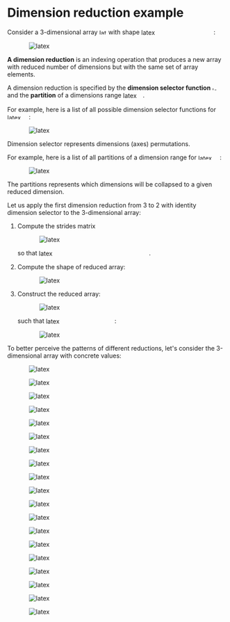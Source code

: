 <!--watch-latex-md

This document is processed by watch_latex_md.py program, see

  https://github.com/Quansight/pearu-sandbox/latex_in_markdown/

You can edit this document as you wish. You can also edit the LaTeX
data in img elements, but only the content of `latex-data`:

  1. To automatically update the LaTeX rendering in img element, edit
     the file while watch_latex_md.py is running.

  2. Never change the beginning (`<img latex-data="...`) and the end
     (`...alt="latex">`) parts of the LaTeX img elements as these are
     used by the watch_latex_md.py script.

  3. Changes to other parts of the LaTeX img elements will be
     overwritten.

Enjoy LaTeXing!

watch-latex-md:no-force-rerender
-->

# Dimension reduction example

Consider a 3-dimensional array
<img data-latex="$A$" src=".images/68abca2748084d89c9d6d9bb958e7960.svg"  width="16.934px" height="11.764px" style="display:inline;" alt="latex">
with shape
<img data-latex="$(d_0=3, d_1=2, d_2=4)$" src=".images/2fb23541e494b9ecae2d8330477a1f5e.svg"  valign="-4.289px" width="166.48px" height="17.186px" style="display:inline;" alt="latex">:

<img data-latex="
\begin{tikzpicture}
%\def\xs{5} %shift in x direction
%\def\ys{2} %shift in y direction
% shape
\def\di{3}
\def\dj{2}  % y, max is 4
\def\dk{4}  % x
% scales
\def\sj{1.5}
\def\sk{1.5}
\tikzmath{\xs = \dk*\sk;}
\tikzmath{\ys = (\dj-0.5)*\sj;}
%stride
\tikzmath{int \shape0; \shape0 = \di;}
\tikzmath{int \shape1; \shape1 = \dj;}
\tikzmath{int \shape2; \shape2 = \dk;}
\tikzmath{int \stride0; \stride0 = \shape1*\shape2;}
\tikzmath{int \stride1; \stride1 = \shape2;}
\tikzmath{int \stride2; \stride2 = 1;}
\foreach \ri in {1,2,...,\di}
{
  \tikzmath{int \i; \i = \di - \ri + 1;}
  \tikzmath{\x0 = (\i-1)*\xs;}
  \tikzmath{\y0 = -(\i-1)*\ys;}
  \tikzmath{\x1 = \x0 + \sk*\dk;}
  \tikzmath{\y1 = \y0 - \sj*\dj;}
  \fill[white] (\x0-0.2*\sk, \y0) rectangle (\x1+0.2*\sk, \y1);
  \draw[thick] (\x0-0.2*\sk, \y0) rectangle (\x1+0.2*\sk, \y1);
  \foreach \j in {1,...,\dj}
  {
    \foreach \k in {1,...,\dk}
    {
      \tikzmath{\x = (\k-1+0.5)*\sk+\x0;}
      \tikzmath{\y = -(\j-1+0.5)*\sj+\y0;}
      \tikzmath{int \i0; \i0 = \i - 1;}
      \tikzmath{int \i1; \i1 = \j - 1;}
      \tikzmath{int \i2; \i2 = \k - 1;}
      \tikzmath{int \p; \p = \stride0*\i0 + \stride1*\i1 + \stride2*\i2;}
      \draw (\x, \y) node {\inlinemath{A_{\i0, \i1, \i2}^{(\p)}}};
    }
  }
}
\draw [dashed,gray](\sk*\dk+0.2*\sk, 0) -- (\sk*\dk+0.2*\sk+\di*\xs-\xs, - \di*\ys + \ys);
\draw [dashed,gray](\sk*\dk+0.2*\sk, -\sj*\dj) -- (\sk*\dk+0.2*\sk+\di*\xs-\xs, - \di*\ys + \ys - \sj*\dj);
\draw [dashed,gray](-0.2*\sk, -\sj*\dj) -- (-0.2*\sk+\di*\xs-\xs, - \di*\ys + \ys - \sj*\dj);
\end{tikzpicture}
" src=".images/9179ea86615298c8b81196f6d29a8a10.svg"  style="display:block;margin-left:50px;margin-right:auto;padding:0px" alt="latex">


**A dimension reduction** is an indexing operation that produces a new array with reduced number of dimensions but with the same set of array elements. 

A dimension reduction is specified by the **dimension selector function**
<img data-latex="$\kappa$" src=".images/2a6a442d0aebe6707c9c7cb2729342fa.svg"  width="14.001px" height="7.412px" style="display:inline;" alt="latex">
and the **partition** of a dimensions range 
 <img data-latex="$[0, N)$" src=".images/9a7315803e42828f64a3a1d57520793f.svg"  valign="-4.289px" width="45.435px" height="17.186px" style="display:inline;" alt="latex">.

For example, here is a list of all possible dimension selector functions for 
 <img data-latex="$N=3$" src=".images/fcdd39dfa46d3107c8205b2b09edc240.svg"  width="49.446px" height="11.764px" style="display:inline;" alt="latex">:

<img data-latex="
$$
\begin{aligned}
\kappa &= \{(0, 0), (1, 1), (2, 2)\}&&\text{--- identity}\\
\kappa &= \{(0, 0), (1, 2), (2, 1)\}&&\text{--- swap last dimensions}\\
\kappa &= \{(0, 1), (1, 0), (2, 2)\}&&\text{--- swap first dimensions}\\
\kappa &= \{(0, 2), (1, 1), (2, 0)\}&&\text{--- swap first and last dimensions}\\
\kappa &= \{(0, 1), (1, 2), (2, 0)\}&&\text{--- roll dimensions right}\\
\kappa &= \{(0, 2), (1, 0), (2, 1)\}&&\text{--- roll dimensions left}
\end{aligned}
$$
" src=".images/a3acd52808e2d4e68c4a557ed044db0f.svg"  style="display:block;margin-left:50px;margin-right:auto;padding:0px" alt="latex">

Dimension selector represents dimensions (axes) permutations.

For example, here is a list of all partitions of a dimension range for 
 <img data-latex="$N=3$" src=".images/fcdd39dfa46d3107c8205b2b09edc240.svg"  width="49.446px" height="11.764px" style="display:inline;" alt="latex">:

<img data-latex="
$$\begin{aligned}\\
[0, 3) &= \{0\} \cup \{1, 2\} &&\text{--- reduction from 3 to 2}\\
[0, 3) &= \{0, 1\} \cup  \{2\} &&\text{--- reduction from 3 to 2}\\
[0, 3) &= \{0, 1, 2\} &&\text{--- reduction from 3 to 1}\\
[0, 3) &= \{0\} \cup \{1\} \cup \{2\} &&\text{--- trivial reduction from 3 to 3}
\end{aligned}
$$
" src=".images/49d1310fabc1e55716a477080c7e9b37.svg"  style="display:block;margin-left:50px;margin-right:auto;padding:0px" alt="latex">

The partitions represents which dimensions will be collapsed to a
given reduced dimension.


Let us apply the first dimension reduction from 3 to 2 with identity dimension selector to the 3-dimensional array:

1. Compute the strides matrix

   <img data-latex="
$$
S =
\begin{bmatrix}
1 & 0 & 0\\
0 & d_2 & 1
\end{bmatrix} =
\begin{bmatrix}
1 & 0 & 0\\
0 & 4 & 1
\end{bmatrix}
$$
" src=".images/993954b520e7196bf5bd8770061778f8.svg"  style="display:block;margin-left:50px;margin-right:auto;padding:0px" alt="latex">

   so that 
   <img data-latex="$ (j_0, j_1) = S (i_0, i_1, i_2) = (i_0, 4 i_1 + i_2) $" src=".images/7e6f86382ad14da13f3283436ffb097e.svg"  valign="-4.289px" width="253.564px" height="17.186px" style="display:inline;" alt="latex">.
   
2. Compute the shape of reduced array:

    <img data-latex="
$$
(d'_0, d'_1) = (d_0, d_1 d_2) = (3, 8)
    $$
" src=".images/7bc9fba59a49b15b8f5f273699989e71.svg"  style="display:block;margin-left:50px;margin-right:auto;padding:0px" alt="latex">

3. Construct the reduced array:

    <img data-latex="
$$
A'[j_0, j_1] =
\begin{bmatrix}
A'_{0, 0} & A'_{0, 1} & A'_{0, 2} & A'_{0, 3} & A'_{0, 4} & A'_{0, 5} & A'_{0, 6} & A'_{0, 7}\\
A'_{1, 0} & A'_{1, 1} & A'_{1, 2} & A'_{1, 3} & A'_{1, 4} & A'_{1, 5} & A'_{1, 6} & A'_{1, 7}\\
A'_{2, 0} & A'_{2, 1} & A'_{2, 2} & A'_{2, 3} & A'_{2, 4} & A'_{2, 5} & A'_{2, 6} & A'_{2, 7}
\end{bmatrix}
$$
" src=".images/86a4736f37572f2b7345c7a4b2401010.svg"  style="display:block;margin-left:50px;margin-right:auto;padding:0px" alt="latex">

    such that 
<img data-latex="$A'[j_0, j_1] = A[i_0, i_1, i_2]$" src=".images/0f38e5a4ac5ac566ef00fcb054226bb6.svg"  valign="-4.289px" width="158.113px" height="17.186px" style="display:inline;" alt="latex">:

    <img data-latex="
$$
    A' = 
\begin{bmatrix}
A_{0,0,0}^{(0)} & A_{0,0,1}^{(1)} & A_{0,0,2}^{(2)} & A_{0,0,3}^{(3)} &
A_{0,1,0}^{(4)} & A_{0,1,1}^{(5)} & A_{0,1,2}^{(6)} & A_{0,1,3}^{(7)}\\
A_{1,0,0}^{(8)} & A_{1,0,1}^{(9)} & A_{1,0,2}^{(10)} & A_{1,0,3}^{(11)} &
A_{1,1,0}^{(12)} & A_{1,1,1}^{(13)} & A_{1,1,2}^{(14)} & A_{1,1,3}^{(15)}\\
A_{2,0,0}^{(16)} & A_{2,0,1}^{(17)} & A_{2,0,2}^{(18)} & A_{2,0,3}^{(19)} &
A_{2,1,0}^{(20)} & A_{2,1,1}^{(21)} & A_{2,1,2}^{(22)} & A_{2,1,3}^{(23)}
\end{bmatrix}
    $$
" src=".images/016dab35e59afe6260e49004b9b4e609.svg"  style="display:block;margin-left:50px;margin-right:auto;padding:0px" alt="latex">



To better perceive the patterns of different reductions, let's
consider the 3-dimensional array with concrete values:

<img data-latex="
\begin{tikzpicture}
%\def\xs{5} %shift in x direction
%\def\ys{2} %shift in y direction
% shape
\def\di{3}
\def\dj{2}  % y, max is 4
\def\dk{4}  % x
% scales
\def\sj{1.5}
\def\sk{1.5}
\tikzmath{\xs = \dk*\sk;}
\tikzmath{\ys = (\dj-0.5)*\sj;}
%stride
\tikzmath{int \shape0; \shape0 = \di;}
\tikzmath{int \shape1; \shape1 = \dj;}
\tikzmath{int \shape2; \shape2 = \dk;}
\tikzmath{int \stride0; \stride0 = \shape1*\shape2;}
\tikzmath{int \stride1; \stride1 = \shape2;}
\tikzmath{int \stride2; \stride2 = 1;}
\foreach \ri in {1,2,...,\di}
{
  \tikzmath{int \i; \i = \di - \ri + 1;}
  \tikzmath{\x0 = (\i-1)*\xs;}
  \tikzmath{\y0 = -(\i-1)*\ys;}
  \tikzmath{\x1 = \x0 + \sk*\dk;}
  \tikzmath{\y1 = \y0 - \sj*\dj;}
  \fill[white] (\x0-0.2*\sk, \y0) rectangle (\x1+0.2*\sk, \y1);
  \draw[thick] (\x0-0.2*\sk, \y0) rectangle (\x1+0.2*\sk, \y1);
  \foreach \j in {1,...,\dj}
  {
    \foreach \k in {1,...,\dk}
    {
      \tikzmath{\x = (\k-1+0.5)*\sk+\x0;}
      \tikzmath{\y = -(\j-1+0.5)*\sj+\y0;}
      \tikzmath{int \i0; \i0 = \i - 1;}
      \tikzmath{int \i1; \i1 = \j - 1;}
      \tikzmath{int \i2; \i2 = \k - 1;}
      \tikzmath{int \p; \p = 1 + \stride0*\i0 + \stride1*\i1 + \stride2*\i2;}
      \draw (\x, \y) node {\inlinemath{\p}};
    }
  }
}
\draw [dashed,gray](\sk*\dk+0.2*\sk, 0) -- (\sk*\dk+0.2*\sk+\di*\xs-\xs, - \di*\ys + \ys);
\draw [dashed,gray](\sk*\dk+0.2*\sk, -\sj*\dj) -- (\sk*\dk+0.2*\sk+\di*\xs-\xs, - \di*\ys + \ys - \sj*\dj);
\draw [dashed,gray](-0.2*\sk, -\sj*\dj) -- (-0.2*\sk+\di*\xs-\xs, - \di*\ys + \ys - \sj*\dj);
\end{tikzpicture}
" src=".images/a443473cc52d07583a1289f78b6a1b64.svg"  style="display:block;margin-left:50px;margin-right:auto;padding:0px" alt="latex">


<img data-latex="
\begin{equation}
\label{eq:case-0-1}
\left\{
\begin{aligned}
\kappa&=\{(0, 0), (1, 1), (2, 2)\}\\
[0, 3)&=\{0\} \cup \{1, 2\}\\
A'& = \begin{bmatrix}
1 & 2 & 3 & 4 & 5 & 6 & 7 & 8\\
9 & 10 & 11 & 12 & 13 & 14 & 15 & 16\\
17 & 18 & 19 & 20 & 21 & 22 & 23 & 24
\end{bmatrix}
\end{aligned}
\right.
\end{equation}
" src=".images/e3c752aa38ed837a951544de3b6a0a82.svg"  style="display:block;margin-left:50px;margin-right:auto;padding:0px" id="eq:case-0-1" alt="latex">

<img data-latex="
\begin{equation}
\label{eq:case-0-2}
\left\{
\begin{aligned}
\kappa&=\{(0, 0), (1, 1), (2, 2)\}\\
[0, 3)&=\{0, 1\} \cup \{2\}\\
A'& = \begin{bmatrix}
1 & 2 & 3 & 4\\
5 & 6 & 7 & 8\\
9 & 10 & 11 & 12\\
13 & 14 & 15 & 16\\
17 & 18 & 19 & 20\\
21 & 22 & 23 & 24
\end{bmatrix}
\end{aligned}
\right.
\end{equation}
" src=".images/dbcd43ccb2e8f74eb89ce3dec2d6ca81.svg"  style="display:block;margin-left:50px;margin-right:auto;padding:0px" id="eq:case-0-2" alt="latex">

<img data-latex="
\begin{equation}
\label{eq:case-0-3}
\left\{
\begin{aligned}
\kappa&=\{(0, 0), (1, 1), (2, 2)\}\\
[0, 3)&=\{0, 1, 2\}\\
A'& = \begin{bmatrix}
1 & 2 & 3 & 4 & 5 & 6 & 7 & \ldots & 23 & 24
\end{bmatrix}
\end{aligned}
\right.
\end{equation}
" src=".images/673b33e651591c91debed1146b179a33.svg"  style="display:block;margin-left:50px;margin-right:auto;padding:0px" id="eq:case-0-3" alt="latex">

<img data-latex="
\begin{equation}
\label{eq:case-1-1}
\left\{
\begin{aligned}
\kappa&=\{(0, 0), (1, 2), (2, 1)\}\\
[0, 3)&=\{0\} \cup \{1, 2\}\\
A'& = \begin{bmatrix}
1 & 5 & 2 & 6 & 3 & 7 & 4 & 8\\
9 & 13 & 10 & 14 & 11 & 15 & 12 & 16\\
17 & 21 & 18 & 22 & 19 & 23 & 20 & 24
\end{bmatrix}
\end{aligned}
\right.
\end{equation}
" src=".images/ef8ba9838358f7b977f815045eb9f116.svg"  style="display:block;margin-left:50px;margin-right:auto;padding:0px" id="eq:case-1-1" alt="latex">

<img data-latex="
\begin{equation}
\label{eq:case-1-2}
\left\{
\begin{aligned}
\kappa&=\{(0, 0), (1, 2), (2, 1)\}\\
[0, 3)&=\{0, 1\} \cup \{2\}\\
A'& = \begin{bmatrix}
1 & 5\\
2 & 6\\
3 & 7\\
4 & 8\\
9 & 13\\
10 & 14\\
11 & 15\\
12 & 16\\
17 & 21\\
18 & 22\\
19 & 23\\
20 & 24
\end{bmatrix}
\end{aligned}
\right.
\end{equation}
" src=".images/c3d857e133819430c7db6a412f035d03.svg"  style="display:block;margin-left:50px;margin-right:auto;padding:0px" id="eq:case-1-2" alt="latex">

<img data-latex="
\begin{equation}
\label{eq:case-1-3}
\left\{
\begin{aligned}
\kappa&=\{(0, 0), (1, 2), (2, 1)\}\\
[0, 3)&=\{0, 1, 2\}\\
A'& = \begin{bmatrix}
1 & 5 & 2 & 6 & 3 & 7 & 4 & \ldots & 20 & 24
\end{bmatrix}
\end{aligned}
\right.
\end{equation}
" src=".images/1839072f9c50743c8ca9c7160b4e3e54.svg"  style="display:block;margin-left:50px;margin-right:auto;padding:0px" id="eq:case-1-3" alt="latex">

<img data-latex="
\begin{equation}
\label{eq:case-2-1}
\left\{
\begin{aligned}
\kappa&=\{(0, 1), (1, 0), (2, 2)\}\\
[0, 3)&=\{0\} \cup \{1, 2\}\\
A'& = \begin{bmatrix}
1 & 2 & 3 & 4 & 9 & 10 & 11 & \ldots & 19 & 20\\
5 & 6 & 7 & 8 & 13 & 14 & 15 & \ldots & 23 & 24
\end{bmatrix}
\end{aligned}
\right.
\end{equation}
" src=".images/2d09cf8ad90a9fd730efd5e07874d314.svg"  style="display:block;margin-left:50px;margin-right:auto;padding:0px" id="eq:case-2-1" alt="latex">

<img data-latex="
\begin{equation}
\label{eq:case-2-2}
\left\{
\begin{aligned}
\kappa&=\{(0, 1), (1, 0), (2, 2)\}\\
[0, 3)&=\{0, 1\} \cup \{2\}\\
A'& = \begin{bmatrix}
1 & 2 & 3 & 4\\
9 & 10 & 11 & 12\\
17 & 18 & 19 & 20\\
5 & 6 & 7 & 8\\
13 & 14 & 15 & 16\\
21 & 22 & 23 & 24
\end{bmatrix}
\end{aligned}
\right.
\end{equation}
" src=".images/ed10dcf7176de691472a0d31463f9df4.svg"  style="display:block;margin-left:50px;margin-right:auto;padding:0px" id="eq:case-2-2" alt="latex">

<img data-latex="
\begin{equation}
\label{eq:case-2-3}
\left\{
\begin{aligned}
\kappa&=\{(0, 1), (1, 0), (2, 2)\}\\
[0, 3)&=\{0, 1, 2\}\\
A'& = \begin{bmatrix}
1 & 2 & 3 & 4 & 9 & 10 & 11 & \ldots & 23 & 24
\end{bmatrix}
\end{aligned}
\right.
\end{equation}
" src=".images/92340bc52fa01a3774300c5b32bd6593.svg"  style="display:block;margin-left:50px;margin-right:auto;padding:0px" id="eq:case-2-3" alt="latex">

<img data-latex="
\begin{equation}
\label{eq:case-3-1}
\left\{
\begin{aligned}
\kappa&=\{(0, 1), (1, 2), (2, 0)\}\\
[0, 3)&=\{0\} \cup \{1, 2\}\\
A'& = \begin{bmatrix}
1 & 9 & 17 & 2 & 10 & 18 & 3 & \ldots & 12 & 20\\
5 & 13 & 21 & 6 & 14 & 22 & 7 & \ldots & 16 & 24
\end{bmatrix}
\end{aligned}
\right.
\end{equation}
" src=".images/662ff3c2e275737d80e82651522d7356.svg"  style="display:block;margin-left:50px;margin-right:auto;padding:0px" id="eq:case-3-1" alt="latex">

<img data-latex="
\begin{equation}
\label{eq:case-3-2}
\left\{
\begin{aligned}
\kappa&=\{(0, 1), (1, 2), (2, 0)\}\\
[0, 3)&=\{0, 1\} \cup \{2\}\\
A'& = \begin{bmatrix}
1 & 9 & 17\\
2 & 10 & 18\\
3 & 11 & 19\\
4 & 12 & 20\\
5 & 13 & 21\\
6 & 14 & 22\\
7 & 15 & 23\\
8 & 16 & 24
\end{bmatrix}
\end{aligned}
\right.
\end{equation}
" src=".images/794d25db494292960e6b991ab9dd3504.svg"  style="display:block;margin-left:50px;margin-right:auto;padding:0px" id="eq:case-3-2" alt="latex">

<img data-latex="
\begin{equation}
\label{eq:case-3-3}
\left\{
\begin{aligned}
\kappa&=\{(0, 1), (1, 2), (2, 0)\}\\
[0, 3)&=\{0, 1, 2\}\\
A'& = \begin{bmatrix}
1 & 9 & 17 & 2 & 10 & 18 & 3 & \ldots & 16 & 24
\end{bmatrix}
\end{aligned}
\right.
\end{equation}
" src=".images/ca8b98177a14fb1d8ba5a0232c7219c8.svg"  style="display:block;margin-left:50px;margin-right:auto;padding:0px" id="eq:case-3-3" alt="latex">

<img data-latex="
\begin{equation}
\label{eq:case-4-1}
\left\{
\begin{aligned}
\kappa&=\{(0, 2), (1, 0), (2, 1)\}\\
[0, 3)&=\{0\} \cup \{1, 2\}\\
A'& = \begin{bmatrix}
1 & 5 & 9 & 13 & 17 & 21\\
2 & 6 & 10 & 14 & 18 & 22\\
3 & 7 & 11 & 15 & 19 & 23\\
4 & 8 & 12 & 16 & 20 & 24
\end{bmatrix}
\end{aligned}
\right.
\end{equation}
" src=".images/2161e3f8dde9a7afbe3110c54cd89d55.svg"  style="display:block;margin-left:50px;margin-right:auto;padding:0px" id="eq:case-4-1" alt="latex">

<img data-latex="
\begin{equation}
\label{eq:case-4-2}
\left\{
\begin{aligned}
\kappa&=\{(0, 2), (1, 0), (2, 1)\}\\
[0, 3)&=\{0, 1\} \cup \{2\}\\
A'& = \begin{bmatrix}
1 & 5\\
9 & 13\\
17 & 21\\
2 & 6\\
10 & 14\\
18 & 22\\
3 & 7\\
11 & 15\\
19 & 23\\
4 & 8\\
12 & 16\\
20 & 24
\end{bmatrix}
\end{aligned}
\right.
\end{equation}
" src=".images/2aac99e687c0dc455e6ee2058fb98c77.svg"  style="display:block;margin-left:50px;margin-right:auto;padding:0px" id="eq:case-4-2" alt="latex">

<img data-latex="
\begin{equation}
\label{eq:case-4-3}
\left\{
\begin{aligned}
\kappa&=\{(0, 2), (1, 0), (2, 1)\}\\
[0, 3)&=\{0, 1, 2\}\\
A'& = \begin{bmatrix}
1 & 5 & 9 & 13 & 17 & 21 & 2 & \ldots & 20 & 24
\end{bmatrix}
\end{aligned}
\right.
\end{equation}
" src=".images/c458e2e9d22673c502451d851b7a04fb.svg"  style="display:block;margin-left:50px;margin-right:auto;padding:0px" id="eq:case-4-3" alt="latex">

<img data-latex="
\begin{equation}
\label{eq:case-5-1}
\left\{
\begin{aligned}
\kappa&=\{(0, 2), (1, 1), (2, 0)\}\\
[0, 3)&=\{0\} \cup \{1, 2\}\\
A'& = \begin{bmatrix}
1 & 9 & 17 & 5 & 13 & 21\\
2 & 10 & 18 & 6 & 14 & 22\\
3 & 11 & 19 & 7 & 15 & 23\\
4 & 12 & 20 & 8 & 16 & 24
\end{bmatrix}
\end{aligned}
\right.
\end{equation}
" src=".images/311e4368a3f24c4e95abfebd2d31c60a.svg"  style="display:block;margin-left:50px;margin-right:auto;padding:0px" id="eq:case-5-1" alt="latex">

<img data-latex="
\begin{equation}
\label{eq:case-5-2}
\left\{
\begin{aligned}
\kappa&=\{(0, 2), (1, 1), (2, 0)\}\\
[0, 3)&=\{0, 1\} \cup \{2\}\\
A'& = \begin{bmatrix}
1 & 9 & 17\\
5 & 13 & 21\\
2 & 10 & 18\\
6 & 14 & 22\\
3 & 11 & 19\\
7 & 15 & 23\\
4 & 12 & 20\\
8 & 16 & 24
\end{bmatrix}
\end{aligned}
\right.
\end{equation}
" src=".images/07eacdc140219305ffb934de2e8840a8.svg"  style="display:block;margin-left:50px;margin-right:auto;padding:0px" id="eq:case-5-2" alt="latex">

<img data-latex="
\begin{equation}
\label{eq:case-5-3}
\left\{
\begin{aligned}
\kappa&=\{(0, 2), (1, 1), (2, 0)\}\\
[0, 3)&=\{0, 1, 2\}\\
A'& = \begin{bmatrix}
1 & 9 & 17 & 5 & 13 & 21 & 2 & \ldots & 16 & 24
\end{bmatrix}
\end{aligned}
\right.
\end{equation}
" src=".images/57d2b99b971010ddcc2349d83061bab9.svg"  style="display:block;margin-left:50px;margin-right:auto;padding:0px" id="eq:case-5-3" alt="latex">





<!--EOF-->
